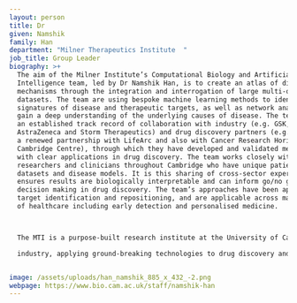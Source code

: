 ```yaml
---
layout: person
title: Dr
given: Namshik
family: Han
department: "Milner Therapeutics Institute  "
job_title: Group Leader
biography: >+
  The aim of the Milner Institute’s Computational Biology and Artificial
  Intelligence team, led by Dr Namshik Han, is to create an atlas of disease
  mechanisms through the integration and interrogation of large multi-omic
  datasets. The team are using bespoke machine learning methods to identify new
  signatures of disease and therapeutic targets, as well as network analysis to
  gain a deep understanding of the underlying causes of disease. The team have
  an established track record of collaboration with industry (e.g. GSK,
  AstraZeneca and Storm Therapeutics) and drug discovery partners (e.g. through
  a renewed partnership with LifeArc and also with Cancer Research Horizons/CRUK
  Cambridge Centre), through which they have developed and validated methodology
  with clear applications in drug discovery. The team works closely with
  researchers and clinicians throughout Cambridge who have unique patient
  datasets and disease models. It is this sharing of cross-sector expertise that
  ensures results are biologically interpretable and can inform go/no go
  decision making in drug discovery. The team’s approaches have been applied to
  target identification and repositioning, and are applicable across many areas
  of healthcare including early detection and personalised medicine.



  The MTI is a purpose-built research institute at the University of Cambridge, with an overarching vision to convert pioneering science into therapies. The MTI is breaking new ground in academic/industry interactions and demonstrates a world-leading model of start-ups, academics and pharma companies working side by side at the bench.  The MTI environment offers a unique opportunity to work at the interface of academia and

  industry, applying ground-breaking technologies to drug discovery and patient treatment.


image: /assets/uploads/han_namshik_885_x_432_-2.png
webpage: https://www.bio.cam.ac.uk/staff/namshik-han
---
```


